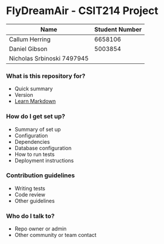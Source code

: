 # FlyDreamAir - CSIT214 Project

| Name           | Student Number |
| -------------- | -------------- |
| Callum Herring | 6658106        |
| Daniel Gibson  | 5003854        |
| Nicholas Srbinoski 7497945      |

### What is this repository for?

- Quick summary
- Version
- [Learn Markdown](https://bitbucket.org/tutorials/markdowndemo)

### How do I get set up?

- Summary of set up
- Configuration
- Dependencies
- Database configuration
- How to run tests
- Deployment instructions

### Contribution guidelines

- Writing tests
- Code review
- Other guidelines

### Who do I talk to?

- Repo owner or admin
- Other community or team contact
